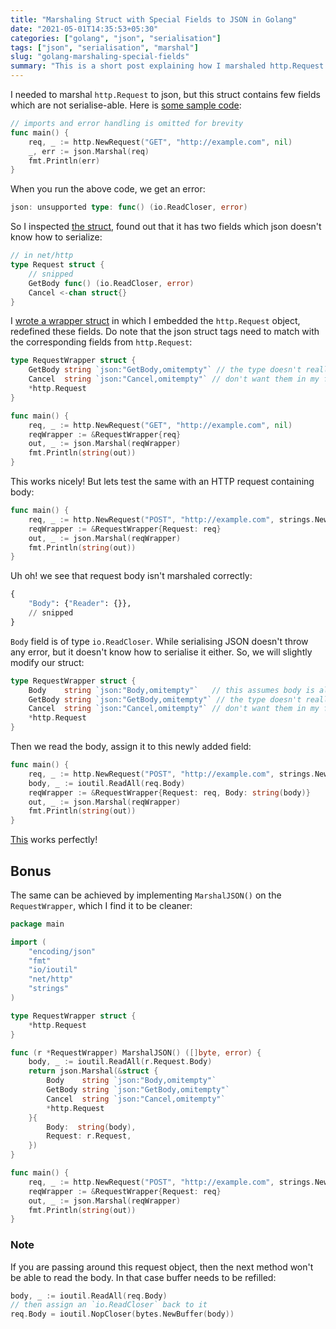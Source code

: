 ```yaml
---
title: "Marshaling Struct with Special Fields to JSON in Golang"
date: "2021-05-01T14:35:53+05:30"
categories: ["golang", "json", "serialisation"]
tags: ["json", "serialisation", "marshal"]
slug: "golang-marshaling-special-fields"
summary: "This is a short post explaining how I marshaled http.Request into json"
---
```


I needed to marshal `http.Request` to json, but this struct contains few fields which are not serialise-able. Here is [some sample code](https://play.golang.org/p/CTIQXEUnxfn):

```go 
// imports and error handling is omitted for brevity
func main() {
    req, _ := http.NewRequest("GET", "http://example.com", nil)
    _, err := json.Marshal(req)
    fmt.Println(err)
}
```

When you run the above code, we get an error:

```go
json: unsupported type: func() (io.ReadCloser, error)
```

So I inspected [the struct](https://golang.org/pkg/net/http/#Request), found out that it has two fields which json doesn't know how to serialize:

```go
// in net/http
type Request struct {
    // snipped
    GetBody func() (io.ReadCloser, error)
    Cancel <-chan struct{}
}
```

I [wrote a wrapper struct](https://play.golang.org/p/84b1fFkUzLM) in which I embedded the `http.Request` object, redefined these fields. Do note that the json struct tags need to match with the corresponding fields from `http.Request`:

```go
type RequestWrapper struct {
    GetBody string `json:"GetBody,omitempty"` // the type doesn't really matter, since I
    Cancel  string `json:"Cancel,omitempty"` // don't want them in my final json output
    *http.Request
}

func main() {
    req, _ := http.NewRequest("GET", "http://example.com", nil)
    reqWrapper := &RequestWrapper{req}
    out, _ := json.Marshal(reqWrapper)
    fmt.Println(string(out))
}
```

This works nicely! But lets test the same with an HTTP request containing body:

```go
func main() {
    req, _ := http.NewRequest("POST", "http://example.com", strings.NewReader("Hello, World!"))
    reqWrapper := &RequestWrapper{Request: req}
    out, _ := json.Marshal(reqWrapper)
    fmt.Println(string(out))
}
```

Uh oh! we see that request body isn't marshaled correctly:

```python
{
    "Body": {"Reader": {}},
    // snipped
}
```

`Body` field is of type `io.ReadCloser`. While serialising JSON doesn't throw any error, but it doesn't know how to serialise it either. So, we will slightly modify our struct:


```go
type RequestWrapper struct {
    Body    string `json:"Body,omitempty"`   // this assumes body is always string
    GetBody string `json:"GetBody,omitempty"` // the type doesn't really matter, since I
    Cancel  string `json:"Cancel,omitempty"` // don't want them in my final json output
    *http.Request
}
```

Then we read the body, assign it to this newly added field:

```go
func main() {
    req, _ := http.NewRequest("POST", "http://example.com", strings.NewReader("Hello, World!"))
    body, _ := ioutil.ReadAll(req.Body)
    reqWrapper := &RequestWrapper{Request: req, Body: string(body)}
    out, _ := json.Marshal(reqWrapper)
    fmt.Println(string(out))
}
```

[This](https://play.golang.org/p/lq9touQZq_F) works perfectly!

## Bonus

The same can be achieved by implementing `MarshalJSON()` on the `RequestWrapper`, which I find it to be cleaner:

```go
package main

import (
    "encoding/json"
    "fmt"
    "io/ioutil"
    "net/http"
    "strings"
)

type RequestWrapper struct {
    *http.Request
}

func (r *RequestWrapper) MarshalJSON() ([]byte, error) {
    body, _ := ioutil.ReadAll(r.Request.Body)
    return json.Marshal(&struct {
        Body    string `json:"Body,omitempty"`
        GetBody string `json:"GetBody,omitempty"`
        Cancel  string `json:"Cancel,omitempty"`
        *http.Request
    }{
        Body:  string(body),
        Request: r.Request,
    })
}

func main() {
    req, _ := http.NewRequest("POST", "http://example.com", strings.NewReader("Hello, World!"))
    reqWrapper := &RequestWrapper{Request: req}
    out, _ := json.Marshal(reqWrapper)
    fmt.Println(string(out))
}
```

### Note

If you are passing around this request object, then the next method won't be able to read the body. In that case buffer needs to be refilled:

```go
body, _ := ioutil.ReadAll(req.Body)
// then assign an `io.ReadCloser` back to it
req.Body = ioutil.NopCloser(bytes.NewBuffer(body))
```

